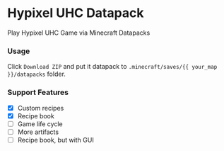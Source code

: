 # Hypixel UHC Datapack

Play Hypixel UHC Game via Minecraft Datapacks

### Usage

Click `Download ZIP` and put it datapack to `.minecraft/saves/{{ your_map }}/datapacks` folder.

### Support Features

- [x] Custom recipes
- [x] Recipe book
- [ ] Game life cycle
- [ ] More artifacts
- [ ] Recipe book, but with GUI
